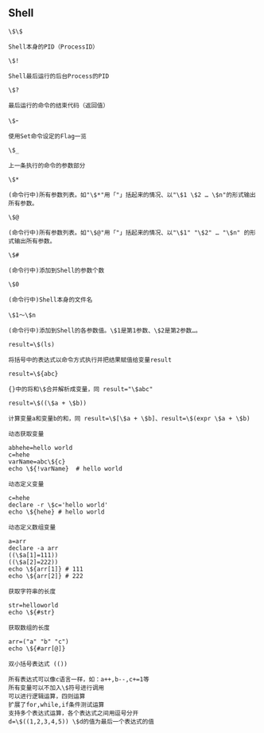 ﻿  
## Shell  
  
`\$\$`  

    Shell本身的PID（ProcessID）  
  
`\$!`  

    Shell最后运行的后台Process的PID  
  
`\$?`  

    最后运行的命令的结束代码（返回值）  
  
`\$`-  

    使用Set命令设定的Flag一览  
  
`\$_`  

    上一条执行的命令的参数部分  
  
`\$*`  

    (命令行中)所有参数列表。如"\$*"用「"」括起来的情况、以"\$1 \$2 … \$n"的形式输出所有参数。  
  
`\$@`  

    (命令行中)所有参数列表。如"\$@"用「"」括起来的情况、以"\$1" "\$2" … "\$n" 的形式输出所有参数。  
  
`\$#`  

    (命令行中)添加到Shell的参数个数  
  
`\$0`  

    (命令行中)Shell本身的文件名  
  
`\$1～\$n`  

    (命令行中)添加到Shell的各参数值。\$1是第1参数、\$2是第2参数…。  
  
`result=\$(ls)`  

    将括号中的表达式以命令方式执行并把结果赋值给变量result  
  
`result=\${abc}`  

    {}中的将和\$合并解析成变量，同 result="\$abc"  
  
`result=\$((\$a + \$b))`  

    计算变量a和变量b的和，同 result=\$[\$a + \$b]、result=\$(expr \$a + \$b)  
  
`动态获取变量`  

    abhehe=hello world  
    c=hehe  
    varName=abc\${c}  
    echo \${!varName}  # hello world  
  
`动态定义变量`  

    c=hehe  
    declare -r \$c='hello world'  
    echo \${hehe} # hello world  
  
`动态定义数组变量`  

    a=arr  
    declare -a arr  
    ((\$a[1]=111))  
    ((\$a[2]=222))  
    echo \${arr[1]} # 111  
    echo \${arr[2]} # 222  
  
`获取字符串的长度`  

    str=helloworld  
    echo \${#str}  
  
`获取数组的长度`  

    arr=("a" "b" "c")  
    echo \${#arr[@]}  
  
`双小括号表达式 (())`  

    所有表达式可以像c语言一样，如：a++,b--,c+=1等  
    所有变量可以不加入\$符号进行调用  
    可以进行逻辑运算，四则运算  
    扩展了for,while,if条件测试运算  
    支持多个表达式运算，各个表达式之间用逗号分开  
    d=\$((1,2,3,4,5)) \$d的值为最后一个表达式的值  
